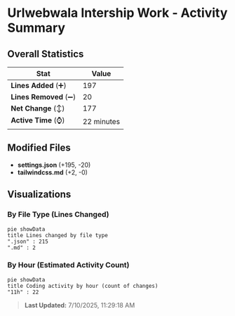 # Urlwebwala Intership Work - Activity Summary 

## Overall Statistics

| Stat                   | Value                                                             |
| ---------------------- | ----------------------------------------------------------------- |
| **Lines Added** (➕)   | 197                                          |
| **Lines Removed** (➖) | 20                                        |
| **Net Change** (↕)    | 177                |
| **Active Time** (⌚)   | 22 minutes |


## Modified Files
- **settings.json** (+195, -20)
- **tailwindcss.md** (+2, -0)

## Visualizations

### By File Type (Lines Changed)

```mermaid
pie showData
title Lines changed by file type
".json" : 215
".md" : 2
```

### By Hour (Estimated Activity Count)

```mermaid
pie showData
title Coding activity by hour (count of changes)
"11h" : 22
```


> **Last Updated:** 7/10/2025, 11:29:18 AM
